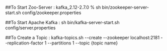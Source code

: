 ##To Start Zoo-Server :
kafka_2.12-2.7.0 % sh bin/zookeeper-server-start.sh config/zookeeper.properties

##To Start Apache Kafka : 
sh bin/kafka-server-start.sh config/server.properties

##To Create a Topic :
kafka-topics.sh --create --zookeeper localhost:2181 --replication-factor 1 --partitions 1 --topic {topic name}
